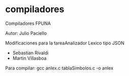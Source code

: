 compiladores
============

Compiladores FPUNA

Autor: Julio Paciello

Modificaciones para la tareaAnalizador Lexico tipo JSON
- Sebastian Rivaldi
- Martin Villasboa

Para compilar: gcc anlex.c tablaSimbolos.c -o anlex

